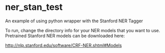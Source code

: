 # ner_stan_test
An example of using python wrapper with the Stanford NER Tagger

To run, change the directory info for your NER models that you want to use. Pretrained Stanford NER models can be downloaded here:

http://nlp.stanford.edu/software/CRF-NER.shtml#Models
